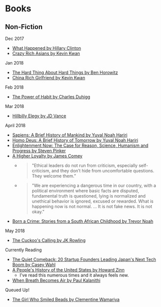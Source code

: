 # Books

## Non-Fiction

Dec 2017

* [What Happened by Hillary Clinton](https://www.amazon.com/What-Happened-Hillary-Rodham-Clinton/dp/1501175564)
* [Crazy Rich Asians by Kevin Kwan](https://www.amazon.com/Crazy-Rich-Asians-Kevin-Kwan/dp/0385536976)

Jan 2018

* [The Hard Thing About Hard Things by Ben Horowitz](https://www.amazon.com/Hard-Thing-About-Things-Building/dp/0062273205)
* [China Rich Girlfriend by Kevin Kwan](https://www.amazon.com/China-Rich-Girlfriend-Kevin-Kwan/dp/0385539088)

Feb 2018

* [The Power of Habit by Charles Duhigg](https://www.amazon.com/Power-Habit-What-Life-Business/dp/B007EJSMC8)

Mar 2018

* [Hillbilly Elegy by JD Vance](https://www.amazon.com/Hillbilly-Elegy-Memoir-Family-Culture/dp/0062300547)

April 2018

* [Sapiens: A Brief History of Mankind by Yuval Noah Hariri](https://www.amazon.com/Sapiens-Humankind-Yuval-Noah-Harari/dp/0062316095)
* [Homo Deus: A Brief History of Tomorrow by Yuval Noah Hariri](https://www.amazon.com/Homo-Deus-Brief-History-Tomorrow/dp/0062464310)
* [Enlightenment Now: The Case for Reason, Science, Humanism and Progress by Steven Pinker](https://www.amazon.com/Enlightenment-Now-Science-Humanism-Progress/dp/B079P5JV9P)
* [A Higher Loyalty by James Comey](https://www.theguardian.com/books/2018/apr/22/a-higher-loyalty-truth-lies-and-leadership-by-james-comey-book-review)
    * > "Ethical leaders do not run from criticism, especially self-criticism, and they don’t hide from uncomfortable questions. They welcome them.”
    * > "We are experiencing a dangerous time in our country, with a political environment where basic facts are disputed, fundamental truth is questioned, lying is normalized and unethical behavior is ignored, excused or rewarded. What is happening now is not normal. … It is not fake news. It is not okay."
* [Born a Crime: Stories from a South African Childhood by Trevor Noah](https://www.gatesnotes.com/Books/Born-a-Crime)

May 2018

* [The Cuckoo's Calling by JK Rowling](https://www.amazon.com/Cuckoos-Calling-Cormoran-Strike-Novel/dp/0316206849)

Currently Reading

* [The Quiet Comeback: 20 Startup Founders Leading Japan's Next Tech Boom by Casey Wahl](https://www.amazon.co.jp/Quiet-Comeback-Startup-Founders-NextPublishing/dp/4802027265)
* [A People's History of the United States by Howard Zinn](https://www.amazon.com/Peoples-History-United-States/dp/0062397346)
   * I've read this numerous times and it always feels new.
* [When Breath Becomes Air by Paul Kalanithi]()

Queued Up!

* [The Girl Who Smiled Beads by Clementine Wamariya]()
